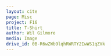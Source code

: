 ```yaml
---
layout: cite
page: Misc
project: F16
title: T-Shirt
author: Wil Gilmore
media: Image
drive_id: 0B-R6wZWb9lqhRWRTY2IwWS1qZVk
---
```

